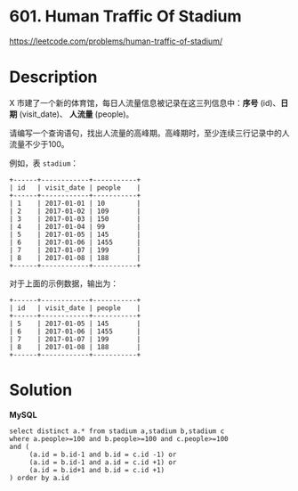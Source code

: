 # 601. Human Traffic Of Stadium

https://leetcode.com/problems/human-traffic-of-stadium/

# Description

X 市建了一个新的体育馆，每日人流量信息被记录在这三列信息中：**序号** (id)、**日期** (visit_date)、 **人流量** (people)。

请编写一个查询语句，找出人流量的高峰期。高峰期时，至少连续三行记录中的人流量不少于100。

例如，表 `stadium`：

```
+------+------------+-----------+
| id   | visit_date | people    |
+------+------------+-----------+
| 1    | 2017-01-01 | 10        |
| 2    | 2017-01-02 | 109       |
| 3    | 2017-01-03 | 150       |
| 4    | 2017-01-04 | 99        |
| 5    | 2017-01-05 | 145       |
| 6    | 2017-01-06 | 1455      |
| 7    | 2017-01-07 | 199       |
| 8    | 2017-01-08 | 188       |
+------+------------+-----------+
```

对于上面的示例数据，输出为：

```
+------+------------+-----------+
| id   | visit_date | people    |
+------+------------+-----------+
| 5    | 2017-01-05 | 145       |
| 6    | 2017-01-06 | 1455      |
| 7    | 2017-01-07 | 199       |
| 8    | 2017-01-08 | 188       |
+------+------------+-----------+
```





# Solution

**MySQL**

```mysql
select distinct a.* from stadium a,stadium b,stadium c
where a.people>=100 and b.people>=100 and c.people>=100
and (
     (a.id = b.id-1 and b.id = c.id -1) or
     (a.id = b.id-1 and a.id = c.id +1) or
     (a.id = b.id+1 and b.id = c.id +1)
) order by a.id
```


